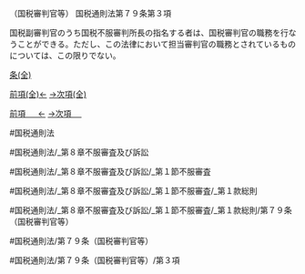 （国税審判官等）
国税通則法第７９条第３項

国税副審判官のうち国税不服審判所長の指名する者は、国税審判官の職務を行なうことができる。ただし、この法律において担当審判官の職務とされているものについては、この限りでない。

[条(全)](国税通則法＿＿＿＿＿第７９条_.md)

[前項(全)←](国税通則法＿＿＿＿＿第７９条第２項_.md)    [→次項(全)](国税通則法＿＿＿＿＿第７９条第４項_.md)

[前項 　 ←](国税通則法＿＿＿＿＿第７９条第２項.md)    [→次項 　 ](国税通則法＿＿＿＿＿第７９条第４項.md)



#国税通則法

#国税通則法/_第８章不服審査及び訴訟

#国税通則法/_第８章不服審査及び訴訟/_第１節不服審査

#国税通則法/_第８章不服審査及び訴訟/_第１節不服審査/_第１款総則

#国税通則法/_第８章不服審査及び訴訟/_第１節不服審査/_第１款総則/第７９条（国税審判官等）

#国税通則法/第７９条（国税審判官等）

#国税通則法/第７９条（国税審判官等）/第３項

